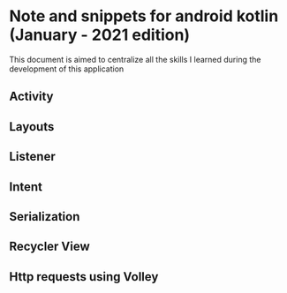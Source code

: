 # Note and snippets for android kotlin (January - 2021 edition)

This document is aimed to centralize all the skills I learned during the development of this application

## Activity

## Layouts

## Listener

## Intent

## Serialization

## Recycler View

## Http requests using Volley


